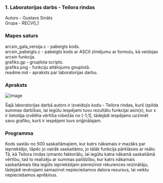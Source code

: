 ### 1. Laboratorijas darbs - Teilora rindas  
Autors - Gustavs Sināts  
Grupa - RECV0_1
### Mapes saturs  
arcsin_gala_versija.c - pabeigts kods.  
arcsin_pabeigts.c - pabeigts kods ar ASCII zīmējumu ar formulu, kā veidojas arcsin funkcija.  
grafiks.gp - gnuplota scripts.  
grafiks.png - funkciju attēlojums gnuplotā.  
readme.md - apraksts par laboratorijas darbu.  
### Apraksts  
![image](https://github.com/GustavsSinats/RTR105_2023_01/assets/144107004/b3ebb5b0-d9a6-4eaa-8a1c-4914a81e6742)


Šajā laboratorijas darbā autors ir izveidojis kodu - Teilora rindas, kurš izpilda summas darbības, lai iegūtu iespējami tuvu rezultātu funkcijai asin(x), kur x ir lietotāja izvēlēta vērtība robežās no [-1;1], tādejādi iespējams uzzīmēt savu grafiku, kurš ir iespējami tuvs oriģinālajam.


### Programma  
Kods sastāv no 500 saskaitāmajiem, kur katrs nākamais ir mazāks par iepriekšējo, tāpēc jo vairāk saskaitāmo, jo tālāk funkcija pārklāsies ar reālo.
Tā, kā Teilora rindas izmanto faktoriālu, lai iegūtu katra nākamā saskaitāmā vērtību, tad to realizēju ar summas palīdzību, kur
katrs nākamais saskaitāmais tika iegūts iepriekšējam piereizinot rekurences reizinātāju,
tādejādi ievērojami samazinot nepieciešamos datora resursus, lai veiktu nepieciešamos aprēķinus.
